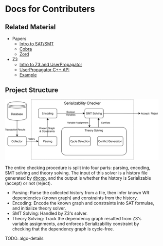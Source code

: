 # Docs for Contributers

## Related Material

- Papers
  - [Intro to SAT/SMT](papers/smt-intro.pdf)
  - [Cobra](papers/cobra.pdf)
  - [Zord](papers/zord.pdf)
- Z3
  - [Intro to Z3 and UserPropagator](http://theory.stanford.edu/~nikolaj/z3navigate.html)
  - [UserPropagator C++ API](https://z3prover.github.io/api/html/classz3_1_1user__propagator__base.html)
  - [Example](https://github.com/Z3Prover/z3/tree/master/examples/userPropagator)

## Project Structure

![](assets/algo-structure.svg)

The entire checking procedure is split into four parts: parsing, encoding, SMT
solving and theory solving. The input of this solver is a history file generated
by [dbcop](https://github.com/amnore/dbcop), and the output is whether the
history is Serializable (accept) or not (reject).

- Parsing: Parse the collected history from a file, then infer known WR
  dependencies (known graph) and constraints from the history.
- Encoding: Encode the known graph and constraints into SAT formulae, and
  initialize theory solver.
- SMT Solving: Handled by Z3's solver.
- Theory Solving: Track the dependency graph resulted from Z3's variable
  assignments, and enforces Serializability constraint by checking that the
  dependency graph is cycle-free.

TODO: algo-details
